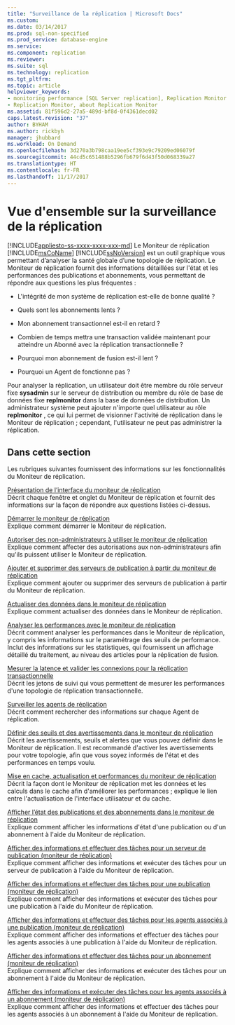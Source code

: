 ```yaml
---
title: "Surveillance de la réplication | Microsoft Docs"
ms.custom: 
ms.date: 03/14/2017
ms.prod: sql-non-specified
ms.prod_service: database-engine
ms.service: 
ms.component: replication
ms.reviewer: 
ms.suite: sql
ms.technology: replication
ms.tgt_pltfrm: 
ms.topic: article
helpviewer_keywords:
- monitoring performance [SQL Server replication], Replication Monitor
- Replication Monitor, about Replication Monitor
ms.assetid: 81f596d2-27a5-489d-bf8d-0f4361decd02
caps.latest.revision: "37"
author: BYHAM
ms.author: rickbyh
manager: jhubbard
ms.workload: On Demand
ms.openlocfilehash: 3d270a3b798caa19ee5cf393e9c79209ed06079f
ms.sourcegitcommit: 44cd5c651488b5296fb679f6d43f50d068339a27
ms.translationtype: HT
ms.contentlocale: fr-FR
ms.lasthandoff: 11/17/2017
---
```

# <a name="monitoring-replication-overview"></a>Vue d'ensemble sur la surveillance de la réplication
[!INCLUDE[appliesto-ss-xxxx-xxxx-xxx-md](../../../includes/appliesto-ss-xxxx-xxxx-xxx-md.md)] Le Moniteur de réplication [!INCLUDE[msCoName](../../../includes/msconame-md.md)] [!INCLUDE[ssNoVersion](../../../includes/ssnoversion-md.md)] est un outil graphique vous permettant d’analyser la santé globale d’une topologie de réplication. Le Moniteur de réplication fournit des informations détaillées sur l'état et les performances des publications et abonnements, vous permettant de répondre aux questions les plus fréquentes :  
  
-   L'intégrité de mon système de réplication est-elle de bonne qualité ?  
  
-   Quels sont les abonnements lents ?  
  
-   Mon abonnement transactionnel est-il en retard ?  
  
-   Combien de temps mettra une transaction validée maintenant pour atteindre un Abonné avec la réplication transactionnelle ?  
  
-   Pourquoi mon abonnement de fusion est-il lent ?  
  
-   Pourquoi un Agent de fonctionne pas ?  
  
 Pour analyser la réplication, un utilisateur doit être membre du rôle serveur fixe **sysadmin** sur le serveur de distribution ou membre du rôle de base de données fixe **replmonitor** dans la base de données de distribution. Un administrateur système peut ajouter n'importe quel utilisateur au rôle **replmonitor** , ce qui lui permet de visionner l'activité de réplication dans le Moniteur de réplication ; cependant, l'utilisateur ne peut pas administrer la réplication.  
  
## <a name="in-this-section"></a>Dans cette section  
 Les rubriques suivantes fournissent des informations sur les fonctionnalités du Moniteur de réplication.  
  
 [Présentation de l’interface du moniteur de réplication](../../../relational-databases/replication/monitor/overview-of-the-replication-monitor-interface.md)  
 Décrit chaque fenêtre et onglet du Moniteur de réplication et fournit des informations sur la façon de répondre aux questions listées ci-dessus.  
  
 [Démarrer le moniteur de réplication](../../../relational-databases/replication/monitor/start-the-replication-monitor.md)  
 Explique comment démarrer le Moniteur de réplication.  
  
 [Autoriser des non-administrateurs à utiliser le moniteur de réplication](../../../relational-databases/replication/monitor/allow-non-administrators-to-use-replication-monitor.md)  
 Explique comment affecter des autorisations aux non-administrateurs afin qu'ils puissent utiliser le Moniteur de réplication.  
  
 [Ajouter et supprimer des serveurs de publication à partir du moniteur de réplication](../../../relational-databases/replication/monitor/add-and-remove-publishers-from-replication-monitor.md)  
 Explique comment ajouter ou supprimer des serveurs de publication à partir du Moniteur de réplication.  
  
 [Actualiser des données dans le moniteur de réplication](../../../relational-databases/replication/monitor/refresh-data-in-replication-monitor.md)  
 Explique comment actualiser des données dans le Moniteur de réplication.  
  
 [Analyser les performances avec le moniteur de réplication](../../../relational-databases/replication/monitor/monitor-performance-with-replication-monitor.md)  
 Décrit comment analyser les performances dans le Moniteur de réplication, y compris les informations sur le paramétrage des seuils de performance. Inclut des informations sur les statistiques, qui fournissent un affichage détaillé du traitement, au niveau des articles pour la réplication de fusion.  
  
 [Mesurer la latence et valider les connexions pour la réplication transactionnelle](../../../relational-databases/replication/monitor/measure-latency-and-validate-connections-for-transactional-replication.md)  
 Décrit les jetons de suivi qui vous permettent de mesurer les performances d'une topologie de réplication transactionnelle.  
  
 [Surveiller les agents de réplication](../../../relational-databases/replication/monitor/monitor-replication-agents.md)  
 Décrit comment rechercher des informations sur chaque Agent de réplication.  
  
 [Définir des seuils et des avertissements dans le moniteur de réplication](../../../relational-databases/replication/monitor/set-thresholds-and-warnings-in-replication-monitor.md)  
 Décrit les avertissements, seuils et alertes que vous pouvez définir dans le Moniteur de réplication. Il est recommandé d'activer les avertissements pour votre topologie, afin que vous soyez informés de l'état et des performances en temps voulu.  
  
 [Mise en cache, actualisation et performances du moniteur de réplication](../../../relational-databases/replication/monitor/caching-refresh-and-replication-monitor-performance.md)  
 Décrit la façon dont le Moniteur de réplication met les données et les calculs dans le cache afin d'améliorer les performances ; explique le lien entre l'actualisation de l'interface utilisateur et du cache.  
  
 [Afficher l’état des publications et des abonnements dans le moniteur de réplication](../../../relational-databases/replication/monitor/view-publication-and-subscription-status-in-replication-monitor.md)  
 Explique comment afficher les informations d'état d'une publication ou d'un abonnement à l'aide du Moniteur de réplication.  
  
 [Afficher des informations et effectuer des tâches pour un serveur de publication &#40;moniteur de réplication&#41;](../../../relational-databases/replication/monitor/view-information-and-perform-tasks-for-a-publisher-replication-monitor.md)  
 Explique comment afficher des informations et exécuter des tâches pour un serveur de publication à l'aide du Moniteur de réplication.  
  
 [Afficher des informations et effectuer des tâches pour une publication &#40;moniteur de réplication&#41;](../../../relational-databases/replication/monitor/view-information-and-perform-tasks-for-a-publication-replication-monitor.md)  
 Explique comment afficher des informations et exécuter des tâches pour une publication à l'aide du Moniteur de réplication.  
  
 [Afficher des informations et effectuer des tâches pour les agents associés à une publication &#40;moniteur de réplication&#41;](../../../relational-databases/replication/monitor/view-information-and-perform-tasks-for-publication-agents.md)  
 Explique comment afficher des informations et effectuer des tâches pour les agents associés à une publication à l'aide du Moniteur de réplication.  
  
 [Afficher des informations et effectuer des tâches pour un abonnement &#40;moniteur de réplication&#41;](../../../relational-databases/replication/monitor/view-information-and-perform-tasks-for-a-subscription-replication-monitor.md)  
 Explique comment afficher des informations et exécuter des tâches pour un abonnement à l'aide du Moniteur de réplication.  
  
 [Afficher des informations et exécuter des tâches pour les agents associés à un abonnement &#40;moniteur de réplication&#41;](../../../relational-databases/replication/monitor/view-information-and-perform-tasks-for-subscription-agents.md)  
 Explique comment afficher des informations et effectuer des tâches pour les agents associés à un abonnement à l'aide du Moniteur de réplication.  
  
  

